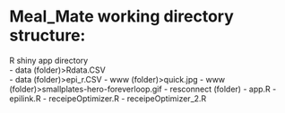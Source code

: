 # Meal_Mate working directory structure:
R shiny app directory <br/>
    - data (folder)>Rdata.CSV <br/>
    - data (folder)>epi_r.CSV
    - www (folder)>quick.jpg
    - www (folder)>smallplates-hero-foreverloop.gif
    - resconnect (folder)
    - app.R
    - epilink.R
    - receipeOptimizer.R
    - receipeOptimizer_2.R
    
